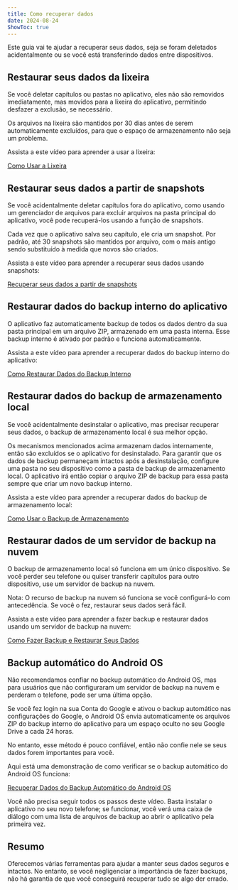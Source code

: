 ```yaml
---
title: Como recuperar dados  
date: 2024-08-24  
ShowToc: true
---
```


Este guia vai te ajudar a recuperar seus dados, seja se foram deletados acidentalmente ou se você está transferindo dados entre dispositivos.

## Restaurar seus dados da lixeira

Se você deletar capítulos ou pastas no aplicativo, eles não são removidos imediatamente, mas movidos para a lixeira do aplicativo, permitindo desfazer a exclusão, se necessário.

Os arquivos na lixeira são mantidos por 30 dias antes de serem automaticamente excluídos, para que o espaço de armazenamento não seja um problema.

Assista a este vídeo para aprender a usar a lixeira:  

[Como Usar a Lixeira](https://youtube.com/shorts/WUrHmY4-T30?feature=share)

## Restaurar seus dados a partir de snapshots

Se você acidentalmente deletar capítulos fora do aplicativo, como usando um gerenciador de arquivos para excluir arquivos na pasta principal do aplicativo, você pode recuperá-los usando a função de snapshots.

Cada vez que o aplicativo salva seu capítulo, ele cria um snapshot. Por padrão, até 30 snapshots são mantidos por arquivo, com o mais antigo sendo substituído à medida que novos são criados.

Assista a este vídeo para aprender a recuperar seus dados usando snapshots:  

[Recuperar seus dados a partir de snapshots](https://youtu.be/QRlzmj-Vp88)

## Restaurar dados do backup interno do aplicativo

O aplicativo faz automaticamente backup de todos os dados dentro da sua pasta principal em um arquivo ZIP, armazenado em uma pasta interna. Esse backup interno é ativado por padrão e funciona automaticamente.

Assista a este vídeo para aprender a recuperar dados do backup interno do aplicativo:  

[Como Restaurar Dados do Backup Interno](https://youtube.com/shorts/GAOLcbpsCHQ?feature=share)

## Restaurar dados do backup de armazenamento local

Se você acidentalmente desinstalar o aplicativo, mas precisar recuperar seus dados, o backup de armazenamento local é sua melhor opção.

Os mecanismos mencionados acima armazenam dados internamente, então são excluídos se o aplicativo for desinstalado. Para garantir que os dados de backup permaneçam intactos após a desinstalação, configure uma pasta no seu dispositivo como a pasta de backup de armazenamento local. O aplicativo irá então copiar o arquivo ZIP de backup para essa pasta sempre que criar um novo backup interno.

Assista a este vídeo para aprender a recuperar dados do backup de armazenamento local:  

[Como Usar o Backup de Armazenamento](https://youtu.be/Y-M5V3OKWM8)

## Restaurar dados de um servidor de backup na nuvem

O backup de armazenamento local só funciona em um único dispositivo. Se você perder seu telefone ou quiser transferir capítulos para outro dispositivo, use um servidor de backup na nuvem.

Nota: O recurso de backup na nuvem só funciona se você configurá-lo com antecedência. Se você o fez, restaurar seus dados será fácil.

Assista a este vídeo para aprender a fazer backup e restaurar dados usando um servidor de backup na nuvem:  

[Como Fazer Backup e Restaurar Seus Dados](https://youtube.com/shorts/F2UTxySivO4)

## Backup automático do Android OS

Não recomendamos confiar no backup automático do Android OS, mas para usuários que não configuraram um servidor de backup na nuvem e perderam o telefone, pode ser uma última opção.

Se você fez login na sua Conta do Google e ativou o backup automático nas configurações do Google, o Android OS envia automaticamente os arquivos ZIP do backup interno do aplicativo para um espaço oculto no seu Google Drive a cada 24 horas.

No entanto, esse método é pouco confiável, então não confie nele se seus dados forem importantes para você.

Aqui está uma demonstração de como verificar se o backup automático do Android OS funciona:  

[Recuperar Dados do Backup Automático do Android OS](https://youtu.be/PMrsCCpMebk)

Você não precisa seguir todos os passos deste vídeo. Basta instalar o aplicativo no seu novo telefone; se funcionar, você verá uma caixa de diálogo com uma lista de arquivos de backup ao abrir o aplicativo pela primeira vez.

## Resumo

Oferecemos várias ferramentas para ajudar a manter seus dados seguros e intactos. No entanto, se você negligenciar a importância de fazer backups, não há garantia de que você conseguirá recuperar tudo se algo der errado.
